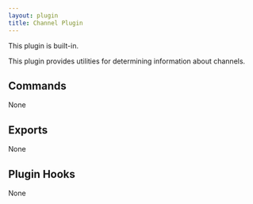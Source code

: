 ```yaml
---
layout: plugin
title: Channel Plugin
---
```


<p class="built-in">This plugin is built-in.</p>

This plugin provides utilities for determining information about channels.

## Commands

None

## Exports

None

## Plugin Hooks

None